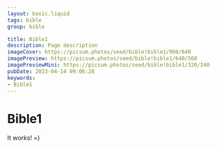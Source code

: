 ```yaml
---
layout: basic.liquid
tags: bible
group: bible

title: Bible1
description: Page description
imageCover: https://picsum.photos/seed/bible!bible1/960/640
imagePreview: https://picsum.photos/seed/bible!bible1/640/560
imagePreviewMini: https://picsum.photos/seed/bible!bible1/320/240
pubDate: 2023-04-14 09:06:28
keywords:
- Bible1
---
```


# Bible1

It works! =)
